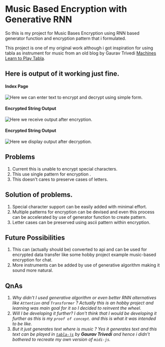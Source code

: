 
# Music Based Encryption with Generative RNN

  

So this is my project for Music Bases Encryption using RNN based generator function and encryption pattern that i formulated.

This project is one of my original work although i got inspiration for using tabla as instrument for music from an old blog by Gaurav Trivedi [Machines Learn to Play Tabla](https://www.trivedigaurav.com/blog/machines-learn-to-play-tabla/).

## Here is output of it working just fine.
#### Index Page
![Here we can enter text to encrypt and decrypt using simple form.](https://github.com/kaustubha-chaturvedi/myMusicSpeaks/blob/master/img/mg2.jpeg)

#### Encrypted String Output
![Here we receive output after encryption.](https://github.com/kaustubha-chaturvedi/myMusicSpeaks/blob/master/img/mg.jpeg)

#### Encrypted String Output
![Here we display output after decryption.](https://github.com/kaustubha-chaturvedi/myMusicSpeaks/blob/master/img/mg1.jpeg)
## Problems

 1. Current this is unable to encrypt special characters.
 2. This use single pattern for encryption .
 3.  This doesn't cares to preserve cases of letters. 
## Solution of problems.
 1. Special character support can be easily added with minimal effort.
 2. Multiple patterns for encryption can be devised and even this process can be accelerated by use of generator function to create pattern.
 3. Letter cases can be preserved using ascii pattern within encryption.
## Future Possibilities
 1. This can (actually should be) converted to api and can be used for encrypted data transfer like some hobby project example music-based encryption for chat.
 2.  More instruments can be added by use of generative algorithm making it sound more natural.
## QnAs
1. *Why didn't I used generative algorithm or even better RNN alternatives like `Attention` and `Transformer` ?*
*Actually this is an hobby project and learning was main goal for it so I decided to reinvent the wheel.*
2. *Will I be developing it further?*
*I don't think that I would be developing it further as this is my `proof of concept`.
and this is what it was intended to be like.*
3. *But it just generates text where is music ?*
*Yes it generates text and this text can be played in [`tabla-js`](https://trivedigaurav.com/exp/tabla-js-master/example.html) by **Gaurav Trivedi** and hence i didn't bothered to recreate my own version of `midi-js`.*